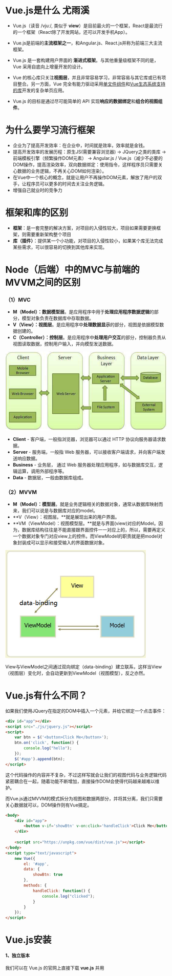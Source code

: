 # Vue.js是什么 尤雨溪

- Vue.js（读音 /vjuː/, 类似于 **view**）是目前最火的一个框架，React是最流行的一个框架（React除了开发网站，还可以开发手机App）。

- Vue.js是前端的**主流框架之一**，和Angular.js、React.js并称为前端三大主流框架。

- Vue.js 是一套构建用户界面的 **渐进式框架**。与其他重量级框架不同的是，Vue 采用自底向上增量开发的设计。

- Vue 的核心库只关注**视图层**，并且非常容易学习，非常容易与其它库或已有项目整合。另一方面，Vue 完全有能力驱动采用[单文件组件](http://doc.vue-js.com/v2/guide/single-file-components.html)和[Vue生态系统支持的库](http://github.com/vuejs/awesome-vue#libraries--plugins)开发的复杂单页应用。

- Vue.js 的目标是通过尽可能简单的 API 实现**响应的数据绑定**和**组合的视图组件**。




# 为什么要学习流行框架

- 企业为了提高开发效率：在企业中，时间就是效率，效率就是金钱。
- 提高开发效率的发展历程：原生JS(需要兼容浏览器) -> JQuery之类的类库 ->前端模板引擎（频繁操作DOM元素） -> Angular.js / Vue.js（减少不必要的DOM操作，提高渲染效率，双向数据绑定：使用指令，这样程序员只需要关心数据的业务逻辑，不再关心DOM如何渲染）。
- 在Vue中一个核心的概念，就是让用户不再操作DOM元素，解放了用户的双手，让程序员可以更多的时间去关注业务逻辑。
- 增强自己就业时的竞争力





# 框架和库的区别

- **框架**：是一套完整的解决方案，对项目的入侵性较大，项目如果需要更换框架，则需要重新架构整个项目
- **库（插件）**：提供某一个小功能，对项目的入侵性较小，如果某个库无法完成某些需求，可以很容易的切换到其他库来实现。





# Node（后端）中的MVC与前端的MVVM之间的区别

### （1）MVC

- **M（Model）：数据模型层**。是应用程序中用于**处理应用程序数据逻辑**的部分，模型对象负责在数据库中存取数据。  
- **V（View）：视图层**。是应用程序中**处理数据显示**的部分，视图是依据模型数据创建的。 
- **C（Controller）：控制层**。是应用程序中**处理用户交互**的部分，控制器负责从视图读取数据，控制用户输入，并向模型发送数据。 



![mvc](./图片/mvc.jpg)

- **Client** - 客户端，一般指浏览器，浏览器可以通过 HTTP 协议向服务器请求数据。
- **Server** - 服务端，一般指 Web 服务器，可以接收客户端请求，并向客户端发送响应数据。
- **Business** - 业务层， 通过 Web 服务器处理应用程序，如与数据库交互，逻辑运算，调用外部程序等。
- **Data** - 数据层，一般由数据库组成。



### （2）MVVM

- **M（Model）：模型层**。就是业务逻辑相关的数据对象，通常从数据库映射而来，我们可以说是与数据库对应的model。 
- **V（View）：视图层。**就是展现出来的用户界面。 
- **VM（ViewModel）：视图模型层。**就是与界面(view)对应的Model。因为，数据库结构往往是不能直接跟界面控件一一对应上的，所以，需要再定义一个数据对象专门对应view上的控件。而ViewModel的职责就是把model对象封装成可以显示和接受输入的界面数据对象。 

![mvvm](./图片/mvvm.png)

View与ViewModel之间通过双向绑定（data-binding）建立联系，这样当View（视图层）变化时，会自动更新到ViewModel（视图模型），反之亦然。





# Vue.js有什么不同？

如果我们使用JQuery在指定的DOM中插入一个元素，并给它绑定一个点击事件：

~~~html
<div id="app"></div>
<script src="./js/jquery.js"></script>
<script>
	var btn = $('<button>Click Me</button>');
	btn.on('click', function() {
		console.log("hello");
	});
	$('#app').append(btn);
</script>
~~~

这个代码操作的内容并不复杂，不过这样写就会让我们的视图代码与业务逻辑代码紧密耦合在一起，随着功能不断增加，直接操作DOM会使得代码越来越难以维护。

而Vue.js通过MVVM的模式拆分为视图和数据两部分，并将其分离，我们只需要关心数据就可以，DOM操作则有Vue搞定。

~~~html
<body>
	<div id="app">
		<button v-if='showBtn' v-on:click='handleClick'>Click Me</button>
	</div>
		
	<script src="https://unpkg.com/vue/dist/vue.js"></script>		
</body>
<script type="text/javascript">
	new Vue({
		el: '#app',
		data: {
			showBtn: true
		},
		methods: {
			handleClick: function() {
				console.log("clicked");
			}
		}
	});
</script>
~~~





# Vue.js安装

#### 1、独立版本

我们可以在 Vue.js 的官网上直接下载 **vue.js** 并用 **<script>** 标签引入。 

下载地址： https://vuejs.org/js/vue.min.js



#### 2、使用CDN方法

以下推荐国外比较稳定的两个 CDN，国内还没发现哪一家比较好，目前还是建议下载到本地。 

- **BootCDN（国内）** : <https://cdn.bootcss.com/vue/2.2.2/vue.min.js>
- **unpkg**：<https://unpkg.com/vue/dist/vue.js>, 会保持和 npm 发布的最新的版本一致。
- **cdnjs** : <https://cdnjs.cloudflare.com/ajax/libs/vue/2.1.8/vue.min.js>



##### （1）在桌面建立一个 Vue.html文件, 并添加HTML页面的架构，然后引入 vue.js的CDN地址  

~~~html
<script src="https://unpkg.com/vue/dist/vue.js"></script>
~~~

##### （2）在Vue.html文件中插入一个id为firstVue的div标签

~~~html
<div id="firstVue"></div>
~~~

##### （3）在Vue.html文件中插入如下js代码

~~~html
<script>
	new Vue({
		el: "#firstVue",
	})
</script>
~~~

完整代码如下：

~~~html
<!DOCTYPE html>
<html>
	<head>
		<title>Vue Demo</title>
		<script src="https://unpkg.com/vue/dist/vue.js"></script>
	</head>
	<body>
		<div id="firstVue"></div>
	<body>
	<script>
		new Vue({
			el: "#firstVue",
		})
	</script>
</html>
~~~

 **new  Vue({})**就是Vue创建的一个对象，可以理解成把`<div id="firstVue></div>`和这个标签里面包含的所有DOM都实例化成了一个JS对象 。

**el**是Vue的保留字，用来指定实例化的**DOM的id号**, **#firstVue**这句话就是id选择器，告诉Vue要实例化`id="firstVue"`的这个标签。 



##### （4）在创建 vue实例的代码中加入下面数据声明: 

~~~javascript
data: {
	my_data: "hello world"
}
~~~

##### （5）在标签中通过**{{}}**来引用变量值：

~~~html
<div id="firstVue">{{my_data}}</div>
~~~

双大括号的语法叫做**mustach** 语法，大括号里面的是作为变量形式出现的。 

完整代码如下：

~~~html
<!DOCTYPE html>
<html>
	<head>
		<title>Vue Demo</title>
		<script src="https://unpkg.com/vue/dist/vue.js"></script>
	</head>
	<body>
		<div id="firstVue">{{my_data}}</div>
	<body>
	<script>
		new Vue({
			el: "#firstVue",
			data: {
				my_data: "hello world"
			}
		})
	</script>
</html>
~~~

**data**参数用来绑定VUE实例的数据变量，每个不同变量之间用逗号分隔，上面我们绑定了自定义变量`my_data`，并赋初值"hello world"。

完成数据绑定工作，`<div>`标签里的  **{{myData}}**  数据会随着myVue实例里的`my_Data`数据的变动而变动，浏览器查看当前页面,会出现"hello world"字符串，说明数据绑定成功。

 **VUE这个框架的数据流向是单向的**，数据绑定后的数据流向是从**vue实例**——>**DOM文档**。

 

 

#### 3、NPM方法

##### （1）国内使用npm速度较慢，使用淘宝定制的cnpm（gzip压缩支持）命令行工具代替默认的npm：

~~~
$ npm install -g cnpm --registry=https://registry.npm.taobao.org
$ npm config set registry https://registry.npm.taobao.org
~~~

##### （2）npm 版本需要大于 3.0，如果低于此版本需要升级它： 

~~~shell
# 查看版本
$ npm -v
5.6.0

#升级 npm
$ cnpm install npm -g
~~~

##### （3）在用 Vue.js 构建大型应用时推荐使用 NPM 安装： 

~~~shell
# 最新稳定版
$ cnpm install vue -g
~~~

##### （4）创建项目并安装运行

Vue.js 提供一个官方命令行工具，可用于**快速搭建大型单页应用**。 

~~~shell
# 全局安装 vue-cli
$ cnpm install --global vue-cli

# 创建一个基于 webpack 模板的新项目
$ vue init webpack my-project

# 这里需要进行一些配置，默认回车即可
? Project name  my-project
? Project description  A Vue.js project
? Author  thd
? Vue build (Use arrow keys)
? Vue build   standalone
? Install vue-router?   Yes
? Use ESLint to lint your code?   Yes
? Pick an ESLint preset   Standard
? Set up unit tests   Yes
? Pick a test runner   jest
? Setup e2e tests with Nightwatch?   Yes

   vue-cli · Generated "my-project".
   
To get started:
  cd my-project
  npm run dev
 
#进入项目，安装并运行
  $ cd my-project
  $ cnpm run dev
  
~~~

成功执行以上命令后访问 http://localhost:8080/，输出结果如下所示： 

![1528968808429](./图片/第一个Vue项目.png)



# Vue.js 目录结构

#### 1、项目目录

![1528983415006](./图片/项目目录结构.png)

- **build**：项目构建(webpack)相关代码 ，用来保存webpack的初始化配置。
- **config**：配置目录，保存项目初始化配置，包括端口号等。我们初学可以使用默认的 。
- **node_modules**：npm 加载的项目依赖模块 
- **src**： 这里是我们要开发的目录，基本上要做的事情都在这个目录里。
  - **assets**：放置一些图片，如logo等。 
  - **components**：放置组件文件，可以不用。 
  - **router**：前端路由配置
  - **App.vue**：项目入口文件，可以直接将组件写这里，而不使用 components 目录。 
  - **main.js**：项目的核心文件。 
- **static**：静态资源目录，如图片、字体等。 
- **test**： 初始测试目录，可删除 
- **index.html**：首页入口文件，可以添加一些 meta 之类的信息。 
- **package.json**：项目配置文件
- **README.md**：项目的说明文档，Markdown格式。



#### 2、相关文件

##### （1）index.html

项目的**入口页面**，可以像普通的html文件一样引入文件和书写基本信息，添加meta标签等。

~~~html
<!DOCTYPE html>
<html>
  <head>
    <meta charset="utf-8">
    <meta name="viewport" content="width=device-width,initial-scale=1.0">
    <title>my-project</title>
  </head>
  <body>
    <div id="app"></div>
  </body>
</html>

~~~

##### （2）main.js

项目的**入口文件**，可以引入一些插件或静态资源，当然引入之前要先安装了该插件，在package.json文件中有记录。

~~~javascript
import Vue from 'vue'
import App from './App'
import router from './router'

//设置为 false 表示阻止启动生产消息，常用作指令。
Vue.config.productionTip = false

new Vue({
  el: '#app',
  router,
  components: { App },
  template: '<App/>'
})
/*
el: '#app' ---表示将所有的组件都放在id为app的元素中
router---配置路由，路由允许我们通过不同的 URL 访问不同的内容
components: { App }---表示引入的文件，此处就是App.vue这个文件，也就是组件
template: '<App/>'---模板将会替换挂载的元素。挂载元素的内容都将被忽略，template的值表示要使用的组件名称，并将这个组件显示在html页面中，在组件中通过export default中的name来声明组件名称
*/
~~~



##### （3）App.vue

这是一个标准的vue组件，包含三个部分，一个是模板，一个是script，一个是样式。

~~~vue
<!-- 模板 -->
<template>
  <div id="app">
    <img src="./assets/logo.png">
    <router-view/>
  </div>
</template>

<!-- script -->
<script>
	export default {
	  name: 'App'
	}
</script>

<!-- style -->
<style>
	#app {
	  font-family: 'Avenir', Helvetica, Arial, sans-serif;
	  -webkit-font-smoothing: antialiased;
	  -moz-osx-font-smoothing: grayscale;
	  text-align: center;
	  color: #2c3e50;
	  margin-top: 60px;
	}
</style>

~~~



##### （4）修改第一个项目中显示的内容

- 在components目录下定义一个Hello.vue组件文件，代码如下：

```vue
<template>
	<div>
    	<h1>{{ msg }}</h1>
 	</div>
</template>
<script>
    export default {
      name: 'hello',
      data () {
        return {
          msg: '欢迎来到Vue'
        }
      }
    }
</script>
```

- 打开 APP.vue 文件，在模板template中添加一个Vue组件，并在script中将该组件导入，如下：

~~~vue
<template>
  <div id="app">
    <img src="./assets/logo.png">
    <!--添加的Vue组件-->
    <hello></hello>
  </div>
</template>

<script>
// 导入组件
import Hello from './components/Hello'
export default {
  name: 'App',
  components: {
  	Hello  //等价于"Hello": Hello
  }
}
</script>

<style>
#app {
  font-family: 'Avenir', Helvetica, Arial, sans-serif;
  -webkit-font-smoothing: antialiased;
  -moz-osx-font-smoothing: grayscale;
  text-align: center;
  color: #2c3e50;
  margin-top: 60px;
}
</style>
~~~

启动项目，重新打开 **http://localhost:8080/** ，显示效果如下：

![1528993155016](./图片/第一个Vue项目1.png)





# Vue.js 构造器

每个 Vue 应用都需要通过**实例化 Vue** 来实现（**创建Vue对象  new Vue({ })**），而实例化时就要使用构造器。构造器格式如下：

~~~javascript
var vm = new Vue({
  // 选项
})
~~~

构造器中可以有以下选项：

- **el**：用来表示DOM元素的id
- **data**：用于定义属性（页面上用到的变量或数据信息）
- **methods**：用于定义函数，可以通过**return**来返回函数值

在DOM元素中可以使用  **{{  }}**  来输出对象属性和函数返回值

示例：

~~~html
<!DOCTYPE html>
<html>
	<head>
		<title>Vue Demo</title>
		<script src="https://unpkg.com/vue/dist/vue.js"></script>
	</head>
	
	<body>
		<div id="myDiv">
			<h2>site: {{site}}</h2>
			<h2>url: {{url}}</h2>
			<h2>{{details()}}</h2>
		</div>
	<body>
	
	<script>
		new Vue({
			el: "#myDiv",
			data: {
				site: "百度一下，你就知道",
				url: "http://www.baidu.com",
				desc: "全球最大的中文搜索引擎、致力于让网民更便捷地获取信息，找到所求。百度超过千亿的中文网页数据库，可以瞬间找到相关的搜索结果。"
			},
			methods: {
				details: function() {
					return this.site + "--" + this.desc;
				}
			}
		})
	</script>
</html>
~~~







# Vue.js 模板语法

Vue.js 使用了基于 HTML 的模版语法，允许开发者**声明式**地将 DOM 绑定至底层 Vue 实例的数据。

Vue.js 的核心是一个允许你采用简洁的模板语法来声明式的将数据渲染进 DOM 的系统。

结合响应系统，在应用状态改变时， Vue 能够智能地计算出重新渲染组件的最小代价并应用到 DOM 操作上。

#### 1、插值

##### （1）文本

文本通常是作为数据绑定的值，数据绑定采用**{{ }}**

- 文本插值

~~~vue
<div id="app">
  <p>{{ message }}</p>
</div>

<script>
    new Vue({
        el: '#app',
        data: {
            message: '数据'
        }
    })
</script>
~~~

- v-html指令：读取HTML标签

~~~vue
<div id="app">
    <div v-html="message"></div>
</div>    
<script>
    new Vue({
      el: '#app',
      data: {
         message: '<h1>我的青春我做主</h1>'
      }
    }) 
</script>
~~~

##### （2）属性

HTML 属性中的值应使用 **v-bind** 指令，该指令用于**双向数据绑定**。 

~~~vue
<!DOCTYPE html>
<html>
    <head>
        <meta charset="utf-8">
        <title>Vue 属性</title>
        <script src="https://cdn.bootcss.com/vue/2.2.2/vue.min.js"></script>
    </head>
	<body>
		<div id="app">
 			修改颜色：<input type="checkbox" v-model="change"><br><br>
  			<div v-bind:class="{'newClass': change}">v-bind:class</div>
		</div>

	</body>
    <script>
		new Vue({
			el: '#app',
  			data:{
  				change: false    //false表示没有勾选，true表示勾选上
  			}
		});
	</script>
    <style>
    	.newClass{
     	 	background: #444;
     	 	color: #eee;
		}
	</style>
</html>
~~~

##### （3）表达式

Vue.js 都提供了完全的 JavaScript 表达式支持。 

~~~vue
<div id="app">
	{{ 5+5 }}<br>
	{{ ok ? 'YES' : 'NO' }}<br>
	{{ message.split('').reverse().join('') }}
</div>

<script>
    new Vue({
      el: '#app',
      data: {
      	ok: true,
        message: 'HELLO',
      }
    })
</script>
~~~





#### 2、指令

指令是带有 v- 前缀的特殊属性。 指令用于在表达式的值改变时，将某些行为应用到 DOM 上 。

##### （1）v-if

条件渲染指令，根据其后表达式的bool值进行判断是否渲染该元素。v-if指令只渲染其后表达式值为true的元素 。

~~~vue
<div id="app">
	<p v-if='seen'>看到我了</p>
</div>

<script type="text/javascript">
	new Vue({
		el: '#app', 
		data: {
			seen: true
		}
	})
</script>
~~~



##### （2）v-show

v-show指令是根据表达式的值来**显示或者隐藏**HTML元素。当v-show赋值为false时，元素被隐藏。

~~~vue
<div id="app">
	<p v-show='seen'>看到我了</p>
</div>

<script type="text/javascript">
	new Vue({
		el: '#app', 
		data: {
			seen: true
		}
	})
</script>
~~~

注意：*注：v-show不支持<template>语法。* 

一般来说，v-if有更高的切换消耗，而v-show有更高的初始渲染消耗。因此，如果需要频繁的切换，则使用v-show较好；如果在运行时条件不大可能改变，则使用v-if较好。 



##### （3）v-else

v-else就是JavaScript中的else的意思，它**必须跟着v-if或者v-show使用**。 

~~~vue
<div id="app">
    <P v-if="ok">我是对的</P>
    <p v-else>我是错的</p>
</div>
<script type="text/javascript">
    var exampleVM2 = new Vue({
        el: '#app',
        data: {
            ok: false
        }
    })
</script>
~~~



##### （4）v-else-if

v-else-if 在 2.1.0 新增，顾名思义，用作 v-if 的 else-if 块，可以链式的多次使用 

~~~vue
<div id="app">
	<div v-if="type === 'A'">  A  </div>
	<div v-else-if="type === 'B'">  B  </div>
	<div v-else-if="type === 'C'">  C  </div>
	<div v-else>  Not A/B/C  </div>
</div>

<script>
	new Vue({
		el: '#app',
		data: {
			type: 'C'
		}
	})
</script>
~~~





##### （5）v-bind

v-bind指令用于响应更新HTML特性，将一个或者多个attribute，或者一个组件prop动态绑定到表达式 

~~~vue
<div id="app">
	<a v-bind:href="url">百度一下</a>
</div>

<script type="text/javascript">
	new Vue({
		el: '#app', 
		data: {
			url: 'https://www.baidu.com'
		}
	})	
</script>
~~~

- v-bind缩写

~~~vue
<!-- 完整语法 -->
<a v-bind:href="url"></a>
<!-- 缩写 -->
<a :href="url"></a>
~~~

- 给元素绑定href时可以也绑定一个target，新窗口打开页面方式。 

~~~vue
<script>
    new Vue({
      el: '#app',
      data: {
        url: 'http://www.runoob.com',
        target:'_blank'
      }
    })
</script>
~~~

- 在绑定class或者style时，支持其他类型的值，如数组或对象。 

~~~vue
<div id="app">
	<div v-bind:class="[classA,{classB:isB,classC:isC}]">hahaha</div>
</div>

<script type="text/javascript">
	new Vue({
		el: '#app',
		data: {
			classA: 'A',
			isB: false,
			isC: true
		}
	})
</script>

<style type="text/css">
	.A {
		color: red;
	}
	.classC {
		font-size: 50px;
	}
</style>
~~~



##### （6）v-model

v-model指令用来在input、select、text、checkbox、radio等表单控件元素上创建**双向数据绑定**的。根据控件类型v-model自动选取正确的方法更新元素 。

~~~vue
<div id="app">
	<input type="text" v-model='msg' />
	<p>{{msg}}</p>
</div>

<script type="text/javascript">
	new Vue({
	el: '#app',
		data: {
			msg: 'hello'
		}
	})
</script>
~~~



##### （7）v-on

v-on指令用于绑定事件监听器。事件类型由参数指定。 

~~~vue
<div id="app">
	<button v-on:click='reverse'>点击按钮</button><br />
	<p>{{msg}}</p>
</div>

	
<script type="text/javascript">
	new Vue({
		el: '#app', 
		data: {
			msg: 'hello'
		},
		methods: {
			reverse: function() {
				this.msg = this.msg.split('').reverse().join('')
			}
		}		
    })	
</script>
~~~

- v-on缩写

~~~vue
<!-- 完整语法 -->
<a v-on:click="doSomething"></a>
<!-- 缩写 -->
<a @click="doSomething"></a>
~~~



##### （8）v-for

v-for指令用于循环遍历显示一个数组或者对象 。用法形如 **v-for="item in items"**,  items为**数组或对象**，item为**数组中的每一项元素**。 

- **v-for遍历整数**

~~~vue
<div id="app">
  <ul>
    <li v-for="n in 10">
    	{{ n }}
    </li>
  </ul>
</div>

<script>
    new Vue({
      el: '#app'
    })
</script>		
~~~



- ***v-for遍历数组***

~~~vue
<div id="app">
	<ol>
		<li v-for='site in sites'>
			{{site.name}}
		</li>
	</ol>
</div>

<script>
	new Vue({
		el: '#app',
		data: {
			sites: [
				{name: 'baidu'},
				{name: 'sina'},
				{name: 'qq'}
			]
		}
	})
</script>

/*注意：数组也可以定义在v-for的属性值中*/
<ul>
	<li v-for='n in [1,3,5,7]'>
		{{ n }}
	</li>
</ul>
~~~



- **v-for遍历数组带索引**

~~~vue
<div>
    <ul>
		<li v-for='(site, index) in sites'>
			{{index}} : {{site.name}}
		</li>
	</ul>
</div>
<script>
	new Vue({
		el: '#app',
		data: {
			sites: [
				{name: 'baidu'},
				{name: 'sina'},
				{name: 'qq'}
			]
		}
	})
</script>
~~~



- ***v-for遍历对象***

~~~vue
<div id='#app'>
    <ul>
        <li v-for='value in website'>
            {{value}}
        </li>
	</ul>
</div>

<script>
	new Vue({
		el: '#app',
		data: {
			website: {
                name: '百度一下',
                url: 'http://www.baidu.com',
                desc: '全球最大的中文搜索引擎、致力于让网民更便捷地获取信息，找到所求。百度超过千亿的						中文网页数据库，可以瞬间找到相关的搜索结果。'
			}
		}
	})
</script>
~~~



- ***v-for遍历对象key-value***

~~~vue
<div>
    <ul>
		<li v-for='(value, key) in website'>
			{{key}} : {{value}}
		</li>
	</ul>
</div>
<script>
	new Vue({
		el: '#app',
		data: {
			website: {
                name: '百度一下',
                url: 'http://www.baidu.com',
                desc: '全球最大的中文搜索引擎、致力于让网民更便捷地获取信息，找到所求。百度超过千亿的						中文网页数据库，可以瞬间找到相关的搜索结果。'
			}
		}
	})
</script>
~~~



- **v-for遍历对象key-value 带索引**

~~~vue
<div>
    <ul>
		<li v-for='(value, key, index) in website'>
			{{index}} : {{key}} : {{value}} 
		</li>
	</ul>
</div>
<script>
	new Vue({
		el: '#app',
		data: {
			website: {
                name: '百度一下',
                url: 'http://www.baidu.com',
                desc: '全球最大的中文搜索引擎、致力于让网民更便捷地获取信息，找到所求。百度超过千亿的						中文网页数据库，可以瞬间找到相关的搜索结果。'
			}
		}
	})
</script>
~~~





# Vue.js构造器（2）

构造器的格式如下：

~~~vue
<script>
    var vm = new Vue({
		el: '#id',
        data: {
            //数据
        },
        methods: {
            //函数
        },
        computed: {
            //计算属性
        },
        watch: {
            //监听属性
        }
    })
</script>
~~~



#### 1、计算属性

计算属性关键词: **computed**。计算属性在处理一些复杂逻辑时是很有用的。

（1） **computed getter**

~~~vue
<div id="app">
  <p>原始字符串: {{ msg }}</p>
  <p>计算后反转字符串: {{ reversedMsg }}</p>
</div>
<script>
	new Vue({
  		el: '#app',
  		data: {
    		msg: 'Hello!'
  		},
  		computed: {
    		reversedMsg: function () {
     			return this.msg.split('').reverse().join('')
    		}
  		}
	})
</script>
~~~

我们可以使用 methods 来替代 computed，效果上两个都是一样的，但是 computed 是基于它的**依赖缓存**，只有相关依赖发生改变时才会重新取值。而使用 methods ，在重新渲染的时候，函数总会重新调用执行。 

可以说使用 computed 性能会更好，但是如果你不希望缓存，你可以使用 methods 属性。 



（2）**computed setter**

~~~vue
<script>
	var vm = new Vue({
  		el: '#app',
  		data: {
    		name: '百度',
    		url: 'http://www.baidu.com'
  		},
  		computed: {
    		site: {
      			// getter
      			get: function () {
        			return this.name + ' ' + this.url
      			},
      			// setter
      			set: function (newValue) {
        			var names = newValue.split(' ')
        			this.name = names[0]
        			this.url = names[names.length - 1]
      			}
    		}
  		}	
	})
    // 调用setter， vm.name 和 vm.url 也会被对应更新
    vm.site = '新浪新闻 http://www.sina.com';
    document.write('name: ' + vm.name);
    document.write('<br>');
    document.write('url: ' + vm.url);
</script>
~~~



#### 2、监听属性

监听属性关键字：**watch**，可以通过 **watch** 来响应数据的变化 

~~~vue
<div id="computed_props">
	分 : <input type="text" v-model="minutes"> 
	秒 : <input type="text" v-model="seconds">
</div>

<script type="text/javascript">
	var vm = new Vue({
		el: '#computed_props',
		data: {
			minutes: 0,
			seconds: 0
		},
		methods: {},
		computed: {},
		watch: {
			minutes: function(val) {
				this.minutes = val;
				this.seconds = val * 60;
			},
			seconds: function(val) {
				this.minutes = val / 60;
				this.seconds = val;
			}
		}
	});
</script>
~~~





# Vue.js 样式绑定

class 与 style 是 HTML 元素的属性，用于设置元素的样式，我们可以用 v-bind 来设置样式属性。

Vue.js v-bind 在处理 class 和 style 时， 专门增强了它。表达式的结果类型除了字符串之外，还可以是对象或数组。

#### 1、绑定内联样式style

- 可以通过 **v-bind:style** 直接设置样式 

~~~vue
<div id="app">
	<div v-bind:style='{ background: mycolor, fontSize: mysize + "px"}'>我是一个div</div>
</div>

<script type="text/javascript">
	new Vue({
		el: '#app',
		data: {
			mycolor: 'pink',
			mysize: 30				
		}
	})
</script>
~~~

- 也可以直接绑定到一个样式对象，让模板更清晰

~~~vue
<div id="app">
	<div v-bind:style='mystyle'>我是一个div</div>
</div>

<script type="text/javascript">
	new Vue({
		el: '#app',
		data: {
			mystyle: {
				background: 'pink',
				fontSize: '30px'	
			}
		}
	})
</script>
~~~

- 可以使用数组将多个样式对象应用到一个元素上 

~~~vue
<div id="app">
	<div v-bind:style='[back, font]'>我是一个div</div>
</div>

<script type="text/javascript">
	new Vue({
		el: '#app',
		data: {
			back: {
				background: 'pink',
				color: 'blue'	
			},
			font: {
				fontSize: '30px',
				fontWeight: 'bold'	
			}
		}
	})
</script>
~~~



#### 2、绑定属性class

- 可以通过**v-bind:class**设置样式

~~~vue
<div id="app">
	<div v-bind:class="{classA: isA }"></div>
</div>
<script>
    new Vue({
      el: '#app',
      data: {
        isA: true
      }
    })
</script>
<style>
    .classA {
        width: 100px;
        height: 100px;
        background: green;
    }
</style>
~~~



- 可以传入多个属性来改变样式

~~~vue
<div class="static"
     v-bind:class="{ classA: isA, classB: isB }">
</div>
<script>
    new Vue({
      el: '#app',
      data: {
        isA: true,
        isB: true
      }
    })
</script>
<style>
    .classA {
        width: 100px;
        height: 100px;
        background: green;
    }
    .classB {
        background: red;
    }
</style>
~~~



- 可以直接绑定数据里的一个对象 

~~~vue
<div class="static"
     v-bind:class="object">
</div>
<script>
    new Vue({
      el: '#app',
      data: {
          object: {
              classA: true,
              classB: true
          }
      }
    })
</script>
<style>
    .classA {
        width: 100px;
        height: 100px;
        background: green;
    }
    .classB {
        background: red;
    }
</style>
~~~



- 可以使用数组绑定多个样式

~~~vue
<div id="app">
	<div v-bind:class="[classA, classB]"></div>
</div>
<script>
new Vue({
  el: '#app',
  data: {
    classA: 'A',
    classB: 'B'
  }
})
</script>
<style>
.A {
	width: 100px;
	height: 100px;
	background: green;
}
.B {
	background: red;
}
~~~



- 可以使用三元表达式来切换列表中的 class  

~~~vue
<div id="app">
	<div v-bind:class="[isA ? aClass : bClass]"></div>
</div>
<script>
    new Vue({
        el: '#app',
        data: {
            isA: true,
            aClass: 'A',
            bClass: 'B'
        }
    })
</script>
<style>
.A {
	width: 100px;
	height: 100px;
	background: red;
}
.B {
	width: 100px;
	height: 100px;
	background: green;
}
</style>
~~~



# Vue.js 表单

可以使用 **v-model** 指令在表单控件元素上创建双向数据绑定。 v-model 会根据控件类型自动选取正确的方法来更新元素。 

![表单](./图片/v-model.png)

- v-model会忽略所有表单元素的 **value、checked、selected** 特性的初始值而总是将 Vue 实例的数据作为数据来源。你应该通过 JavaScript 在组件的 **data**选项中声明初始值。 
- 对于需要使用输入法 (如中文、日文、韩文等) 的语言，你会发现 v-model不会在输入法组合文字过程中得到更新。如果你也想处理这个过程，请使用 input 事件。 

~~~html
<div id="app">
	<input type="text" @input='handleInput' /><br /><br /><br />
	<p> 输入的内容是： {{ message }} </p>
</div>
<script type="text/javascript">
	new Vue({
		el: '#app',
		data: {
			message: ''
		},
		methods: {
			handleInput: function(event){
				this.message = event.target.value;
			}
		}
	})
</script>
~~~





#### 1、input

~~~vue
<input v-model="message" placeholder="edit me">
<p>Message is: {{ message }}</p>
~~~



#### 2、textarea

在文本区域插值 (<textarea></textarea>) 并不会生效，应用 **v-model** 来代替。 

~~~vue
<textarea v-model="message" placeholder="add multiple lines"></textarea><br>
<span>Multiline message is:</span>
<p>{{ message }}</p>
~~~



#### 3、checkbox

- 单个复选框，绑定到布尔值： 

~~~vue
<input type="checkbox" id="checkbox" v-model="checked">
<label for="checkbox">{{ checked }}</label>
~~~

- 多个复选框，绑定到同一个数组： 

~~~vue
<div id='app'>
  <input type="checkbox" id="zhang3" value="张三" v-model="checkedNames">
  <label for="zhang3">张三</label>
  <input type="checkbox" id="li4" value="李四" v-model="checkedNames">
  <label for="li4">李四</label>
  <input type="checkbox" id="wang5" value="王五" v-model="checkedNames">
  <label for="wang5">王五</label>
  <br>
  <span>Checked names: {{ checkedNames }}</span>
</div>

<script>
    new Vue({
      el: '#app',
      data: {
        checkedNames: []
      }
    })
</script>
~~~



#### 4、radio

- 单选按钮单独使用，可以直接使用v-bind来绑定到一个布尔类型的值。值为true时表示选中。

~~~html
<div id="app">
  <input type="radio" v-bind：checked="picked">
  <span>Picked: {{ picked }}</span>
</div>
<script>
    new Vue({
  		el: '#app',
  		data: {
    		picked: true
  		}
	})
</script>
~~~

- 多个radio实现互斥选择效果

~~~vue
<div id="app">
  <input type="radio" id="one" value="One" v-model="picked">
  <label for="one">One</label><br>
  
  <input type="radio" id="two" value="Two" v-model="picked">
  <label for="two">Two</label><br>
  
  <span>Picked: {{ picked }}</span>
</div>
<script>
    new Vue({
  		el: '#app',
  		data: {
    		picked: ''
  		}
	})
</script>
~~~



#### 5、select

- 单选时

~~~vue
<div id="app">
  <select v-model="selected">
    <option disabled value="">请选择</option>
    <option>A</option>
    <option>B</option>
    <option>C</option>
  </select>
  <span>Selected: {{ selected }}</span>
</div>
<script>
    new Vue({
      el: '#app',
      data: {
        selected: ''
      }
    })
</script>
~~~



- 多选时（绑定到一个数组）

~~~vue
<div id="app">
  <select v-model="selected" multiple style="width: 50px;">
    <option>A</option>
    <option>B</option>
    <option>C</option>
  </select>
  <br>
  <span>Selected: {{ selected }}</span>
</div>
<script>
    new Vue({
      el: '#app',
      data: {
        selected: []
      }
    })
</script>
~~~



- 用v-for渲染的动态选项

~~~vue
<div id='app'>
    <select v-model="selected">
        <option v-for="option in options" v-bind:value="option.value">
            {{ option.text }}
        </option>
	</select>
	<span>Selected: {{ selected }}</span>
</div>

<script>
     new Vue({
      el: '#app',
      data: {
        selected: 'A',
        options: [
          { text: 'One', value: 'A' },
          { text: 'Two', value: 'B' },
          { text: 'Three', value: 'C' }
        ]
      }
    })   
</script>

~~~



#### 6、修饰符

（1）**.lazy**：在默认情况下，v-model在每次 input事件触发后将输入框的值与数据进行同步 。你可以添加 **lazy 修饰符**，从而转变为使用 change事件进行同步： 

~~~vue
<div id="app">
	<input type="text" v-model.lazy='msg'/><br />
	<p>{{msg}}</p>
</div>
<script type="text/javascript">
	new Vue({
		el: "#app",
		data: {
			msg: '你好'
		}
	})
</script>
~~~



（2）**.number**：如果想自动将用户的**输入值转为数值类型**，可以给 v-model 添加 **number修饰符** 。这通常很有用，因为即使在 **type="number"** 时，HTML 输入元素的值也总会返回字符串。 

~~~vue
<div id="app">
    <input type="text" v-model.number="message">
    <p>{{message}}</p>
    <input @click="assay" type="button" value="获取"> 
</div>
<script>
new Vue({
    el: '#app',
    data: {
        message: ""
    },
    methods: {
        assay () {
            console.log(typeof this.message);
        }
    }
})
</script>
~~~

需要注意的使：**number修饰符**并不是限制用户的输入,而是将用户输入的数据尝试绑定为 js 中的 **number类型** 。如果用户输入的是数字，那么会得到一个number类型的值，而如果用户输入的不是数字，这个指令并不会产生任何效果。 



（3）**.trim**：如果要**自动过滤用户输入的首尾空格**，可以添加 **trim 修饰符**到 v-model 上过滤输入 

~~~vue
<div id="app">
    <input type="text" v-model.trim="message">
    <p>{{message}}</p>
    <input @click="assay" type="button" value="获取"> 
</div>
<script>
new Vue({
    el: '#app',
    data: {
        message: ""
    },
    methods: {
        assay () {
            console.log(this.message);
        }
    }
})
</script>
~~~





# Vue.js 组件

**组件（Component）**是 Vue.js 最强大的功能之一。

组件可以扩展 HTML 元素，封装可重用的代码。

组件相当于新建一个属于自己的标签。但是这个标签的功能很强大，可以有很多特殊的功能。  

组件系统让我们可以用**独立可复用**的小组件来构建大型应用，几乎任意类型的应用的界面都可以抽象为一个组件树：

![组件](./图片/components.png)

### 1、全局组件

全局注册的组件可以用在任何新创建的 Vue 根实例 (**new Vue**) 的模板中 ，需要注意的是：全局组件必须写在Vue实例创建之前，才在该根元素下面生效 

##### （1）注册全局组件语法格式 如下：

~~~vue
Vue.component(tagName, options)

参数说明：
tagName：组件名称
options：配置选项
~~~

##### （2）调用组件

~~~
<tagName></tagName>
~~~

示例：

~~~vue
<div id="app">
    <!-- 3、使用组件 -->
    <my-component></my-component>
</div>
 
<script>
    // 2、注册全局组件
    Vue.component('my-component', {
      template: '<h1>自定义组件!</h1>'
    })
    // 1、创建根实例
    new Vue({
      el: '#app'
    })
</script>
~~~



### 2、局部组件

如果不需要全局注册，或者是让组件使用在其它组件内，可以用**选项对象的components属性实现局部注册**。 

~~~vue
<div id="app">
    <!-- 4、my-componen只能在#app下使用 -->
    <my-component></my-component>
</div>
 
<script>
    //2、创建局部组件
    var Child = {
      template: '<h1>自定义组件!</h1>'
    }

    // 1.创建根实例
    new Vue({	
      el: '#app',
      components: {
          //3、在根实例中注册局部组件
         'my-component': Child
      }
    })
</script>
~~~



### 3、is属性挂载组件

Vue组件的模板在某些情况下会受到HTML的限制，比如<table>内规定只允许是<tr>、<td>、<th>等这些表格元素，所以在table内直接使用组件是无效的。这种情况下，可以使用特殊的  **is属性**  来挂载组件。

~~~html
<div id="app">
	<table>
		<tbody is='my-app'></tbody>
	</table>
</div>

<script type="text/javascript">
	Vue.component('my-app', {
		template: "<h1>这是内容</h1>"
	});
		
	new Vue({
		el: '#app'
	});
</script>
~~~

tbody在渲染时，会被替换为组件的内容(就是template模板中的内容)。常见的限制元素还有ul、ol、select。



### 4、组件中的属性

关于组件中的其他属性，可以和实例中的一样，但是**data必须是函数**，然后将数据**return**出去。

##### （1）全局组件

~~~vue
<div id="app">
  <my-component></my-component>
</div>
<script>
  	Vue.component("my-component",{
    	template:"<button @click='add'>全局组件：{{m}}</button>",
    	data:function(){
      		return {
        		m:10
      		}
    	},
    	methods:{
      		add:function(){
        		this.m++
      		}
    	}
  	 });
     new Vue({
        el:"#app"
     })
</script>
~~~



##### （2）局部组件

~~~vue
<div id="app">
  <child-component></child-component>
</div>
<script>
  var child={
    template:"<button @click='add'>我是局部组件:{{m}}</button>",
    data:function(){
        return {
        	m:1
        }
    },
    methods:{
      add:function(){
        this.m2++
      }
    }
  };
  new Vue({
    el: "#app",
    components:{
      "child-component":child
    }
  })
</script>
~~~



##### （3）return

如果return出的对象引用了外部的一个对象，那么这个对象就是**共享**的，任何一方修改都会同步。

~~~html
<div id="app">
	<my-app></my-app>
	<my-app></my-app>
	<my-app></my-app>
</div>
<script type="text/javascript">
	//外部对象
	var data = {
		counter: 0
	};
		
	Vue.component('my-app', {
		template: "<button @click='counter++'> {{ counter }} </button>",
		data: function() {
			return data; // 返回外部对象
		}
	});
		
	new Vue({
		el: '#app'
	});
</script>
~~~





### 5、data使用说明

- **在Vue根实例中使用**：data的值是一个对象

~~~html
<div id='app'>
    {{ msg }}
</div>
<script>
    new Vue({
        el: '#app',
        data: {
            msg: 'hello'
        }
    })
</script>
~~~



- **在全局组件或局部组件内部使用**：data是一个函数，通过return返回数据

~~~html
<script>
    Vue.component('my-app', {
		template: `<div>
						<h1> {{ title }} </h1>
				  </div>`,
		data: function() {
			return {
				title: '这是一个标题'
			}
		}
    });
</script>
~~~



- **在单文件组件（.vue文件）中使用**：data是一个函数，通过return返回数据

~~~vue
<template>
	<div>
		<!--通过插值表达式{{}}引用Hello组件内部的数据，在data函数中声明-->
		<h1> {{ title }} </h1>
		<p> {{ content }} </p>
	</div>
</template>
<script>
	export default {
		name: 'Hello',
		data() {
			return{
				title: '这是我的第一个Vue项目',
				content: '通过npm命令行来构建的单页应用'
			}
		}
	}
</script>
~~~





### 6、prop

prop 是父组件用来传递数据的一个**自定义属性**。

父组件的数据需要通过 props 把数据传给子组件，子组件需要显式地用 props 选项声明 "prop"

~~~vue
<div id="app">
    <child message="hello!"></child> <!-- 父组件 -->
</div>
 
<script>
    // 注册全局组件
    Vue.component('child', {
      // 声明 props
      props: ['message'],
      template: '<span>{{ message }}</span>' // 子组件 
    })
    // 创建根实例
    new Vue({
      el: '#app'
    })
</script>

props: {
	'message': String,
	'price': Number
}
~~~



##### （1）Prop 的大小写

HTML 中的特性名是大小写不敏感的，所以浏览器会把所有大写字符解释为小写字符。这意味着当你使用 DOM 中的模板时，camelCase (驼峰命名法) 的 prop 名需要使用其等价的 kebab-case (短横线分隔命名) 命名：

```html
Vue.component('blog-post', {
  // 在 JavaScript 中是 camelCase 的
  props: ['postTitle'],
  template: '<h3>{{ postTitle }}</h3>'
})
<!-- 在 HTML 中是 kebab-case 的 -->
<blog-post post-title="hello!"></blog-post>
```



##### （2）Prop 类型

我们只看到了以字符串数组形式列出的 prop：

```javascript
props: ['title', 'likes', 'isPublished', 'commentIds', 'author']
```

但是，通常你希望每个 prop 都有指定的值类型。这时，你可以以对象形式列出 prop，这些属性的名称和值分别是 prop 各自的名称和类型：

```javascript
props: {
  title: String,
  likes: Number,
  isPublished: Boolean,
  commentIds: Array,
  author: Object
}
```

这不仅为你的组件提供了文档，还会在它们遇到错误的类型时从浏览器的 JavaScript 控制台提示用户。



##### （3）传递静态或动态Prop

- 给 prop 传入一个静态的值：

```html
<blog-post title="My journey with Vue"></blog-post>
```

-  prop 可以通过 `v-bind` 动态赋值，例如：

```html
<!-- 动态赋予一个变量的值 -->
<blog-post v-bind:title="post.title"></blog-post>

<!-- 动态赋予一个复杂表达式的值 -->
<blog-post v-bind:title="post.title + ' by ' + post.author.name"></blog-post>
```

在上述两个示例中，我们传入的值都是字符串类型的，但实际上***任何类型***的值都可以传给一个 prop。

- 如果要直接传递数字、布尔值、数组、对象，而且不使用v-bind指令，传递的仅仅是字符串

~~~html
<div id="app">
	<my-app message='[1,2,3]'></my-app>
	<my-app :message='[1,2,3]'></my-app>
</div>
<script type="text/javascript">
	Vue.component('my-app', {
		props: ['message'],
		template: "<div> {{ message.length }} </div>"
	});
		
	new Vue({
		el: '#app'
	});
</script>
~~~

第一个的结果是7，第二个的结果才是3。没有使用v-bind指令绑定的数据被当成字符串传递。



##### （4）单向数据流

Vue2.x通过**props传递数据是单向的**，也就是父组件数据变化时会传递给子组件，但是反过来不行。这样设计的好处在于尽可能将父子组件解耦，避免子组件无意中修改了父组件的状态。实际应用中经常遇到两种情况需要改变prop：

- 父组件传递初始值，子组件将它**作为初始值保存**起来，在子组件自己的作用域下可以随意使用和修改。可以使用data中的变量来引用父组件的prop。

~~~html
<div id="app">
	<my-app init-count='1'></my-app>
</div>
<script type="text/javascript">
	Vue.component('my-app', {
		props: ['initCount'],
		template: "<div> {{ count }} </div>",
		data: function() {
			return {
				count: this.initCount
			}
		}
	});
		
	new Vue({
		el: '#app'
	});
</script>
~~~



- prop作为**需要被转变的原始值**传入。可以使用计算属性computed。

~~~html
<div id="app">
	<my-app :width='100' background-color='pink'></my-app>
</div>
<script type="text/javascript">
	Vue.component('my-app', {
		props: ['width'],
		template: "<div :style='style' >组件内容</div>",
		computed: {
			style: function() {
				return {
					width: this.width + 'px'						
				}
			}
		}
	});
		
	new Vue({
		el: '#app'
	});
</script>
~~~



### 7、父子组件传值

父子组件的关系可以总结为 **props down, events up** 。

![img](./图片/value.png) 



- ##### 父组件传值到子组件：props

  - 在组件内部的props以及template内部使用驼峰法，在标签内部使用短横线分割法
  - props的值有两种
     数组：指定一个或多个属性
     对象：指定属性以及类型，当传入的数据类型不匹配时，会在后台报警告
  - 当属性需要指定类型的数据时，可以在属性前面用v-bind指令，会对属性值进行判断以及转换
     当值是数值时，转为Number
     当值是true或false时，转为Boolean
     当值是[]，会转为数组类型Array
     当值是{}，会转为对象类型Object
  - v-bind指令还可以用来动态绑定数据

~~~html
<!DOCTYPE html>
<html>
	<head>
		<meta charset="UTF-8">
		<title></title>
		<!--引入Vue库-->
		<script src="https://unpkg.com/vue/dist/vue.js"></script>
	</head>
	<body>
		<div id="app">
			<my-app my-title='这是标题' :num='100'></my-app>
		</div>
	</body>
	
	<script type="text/javascript">
		Vue.component('my-app', {
			props: {
				myTitle: String,
				num: Number
			},
			template: `<div>
							<h1> {{ myTitle }} </h1>
							<p> {{ num }} </p>
					   </div>`
		})
		new Vue({
			el: '#app'
		})
	</script>
</html>

~~~



- ##### 子组件传值到父组件：event

  - 在子组件中添加事件函数，如click、change、input等
  - 在事件函数内部通过**\$emit**提交一个自定义事件，如**this.$emit('xxx')**,xxx表示自定义事件名称
  - 使用组件时给组件绑定这个自定义事件，通过v-on指令，如：`<my-app @xxx='yyy'></my-app>`
  - 在Vue实例中定义yyy事件来处理从子组件传递到父组件的数据
  - 在emit提交事件时，参数1表示事件名称，如xxx，参数2表示事件携带的参数，getValue： function(value)

  ~~~html
  <!DOCTYPE html>
  <html>
  	<head>
  		<meta charset="UTF-8">
  		<title></title>
  		<!--引入Vue库-->
  		<script src="https://unpkg.com/vue/dist/vue.js"></script>
  	</head>
  	<body>
  		<!--子组件传值到父组件，通过emit event-->
  		<div id="app">
  			<h1> 父组件  </h1>
  			<p>从子组件传递过来的数据 ： {{ mydata }} </p>
  			<my-app @getbychild='getData'></my-app>
  		</div>
  	</body>
  	
  	<script type="text/javascript">	
  		Vue.component('my-app', {
  			template: `<div>
  							<h1> 子组件  </h1>
  							<input type='text' v-model.lazy='msg' @change='getValue'/>
  							<p>子组件的数据是: {{ msg }}</p>
  					   <div>`,
  			data: function() {
  				return{
  					msg: 'hello'
  				}
  			},
  			methods: {
  				getValue: function() {
  					this.$emit('getbychild', this.msg);
  				}
  			}
  		})
  		
  		new Vue({
  			el: '#app',
  			data: {
  				mydata: ''
  			},
  			methods: {
  				getData: function(value) {
  					this.mydata = value;
  				}
  			}
  		});
  	</script>
  </html>
  
  ~~~

  

### 8、组件生命周期

![clipboard.png](./图片/life1) 

![f847b38a-63fe-11e6-9c29-38e58d46f036.png](./图片/life2) 

~~~html
<!DOCTYPE html>
<html>
	<head>
		<meta charset="UTF-8">
		<title></title>
		<!--引入Vue库-->
		<script src="https://unpkg.com/vue/dist/vue.js"></script>
	</head>
	<body>
		<div id="app">
			<button @click='change'>点击改变数据</button>
			<h1>{{ message }}</h1>
		</div>
	</body>

	<script type="text/javascript">
		var vm = new Vue({
			el: '#app',
			data: {
				message: "HELLO"
			},
			methods: {
				change: function() {
					this.message = this.message.split('').reverse().join('');
				}
			},
			beforeCreate: function() {
				console.group('beforeCreate 创建前状态===============》');
				console.log("%c%s", "color:red", "el     : " + this.$el); //undefined
				console.log("%c%s", "color:red", "data   : " + this.$data); //undefined 
				console.log("%c%s", "color:red", "message: " + this.message)
			},
			created: function() {
				console.group('created 创建完毕状态===============》');
				console.log("%c%s", "color:red", "el     : " + this.$el); //undefined
				console.log("%c%s", "color:red", "data   : " + this.$data); //已被初始化 
				console.log("%c%s", "color:red", "message: " + this.message); //已被初始化
			},
			beforeMount: function() {
				console.group('beforeMount 挂载前状态===============》');
				console.log("%c%s", "color:red", "el     : " + (this.$el)); //已被初始化
				console.log(this.$el);
				console.log("%c%s", "color:red", "data   : " + this.$data); //已被初始化  
				console.log("%c%s", "color:red", "message: " + this.message); //已被初始化  
			},
			mounted: function() {
				console.group('mounted 挂载结束状态===============》');
				console.log("%c%s", "color:red", "el     : " + this.$el); //已被初始化
				console.log(this.$el);
				console.log("%c%s", "color:red", "data   : " + this.$data); //已被初始化
				console.log("%c%s", "color:red", "message: " + this.message); //已被初始化 
			},
			beforeUpdate: function() {
				console.group('beforeUpdate 更新前状态===============》');
				console.log("%c%s", "color:red", "el     : " + this.$el);
				console.log(this.$el);
				console.log("%c%s", "color:red", "data   : " + this.$data);
				console.log("%c%s", "color:red", "message: " + this.message);
			},
			updated: function() {
				console.group('updated 更新完成状态===============》');
				console.log("%c%s", "color:red", "el     : " + this.$el);
				console.log(this.$el);
				console.log("%c%s", "color:red", "data   : " + this.$data);
				console.log("%c%s", "color:red", "message: " + this.message);
			},
			beforeDestroy: function() {
				console.group('beforeDestroy 销毁前状态===============》');
				console.log("%c%s", "color:red", "el     : " + this.$el);
				console.log(this.$el);
				console.log("%c%s", "color:red", "data   : " + this.$data);
				console.log("%c%s", "color:red", "message: " + this.message);
			},
			destroyed: function() {
				console.group('destroyed 销毁完成状态===============》');
				console.log("%c%s", "color:red", "el     : " + this.$el);
				console.log(this.$el);
				console.log("%c%s", "color:red", "data   : " + this.$data);
				console.log("%c%s", "color:red", "message: " + this.message)
			}
		});	
		//vm.$destroy();
	</script>
</html>
~~~







# 过渡效果

Vue 在插入、更新或者移除 DOM 时，提供多种不同方式的应用过渡效果。
包括以下工具：

- 在 CSS 过渡和动画中自动应用 class
- 可以配合使用第三方 CSS 动画库，如 Animate.css
- 在过渡钩子函数中使用 JavaScript 直接操作 DOM
- 可以配合使用第三方 JavaScript 动画库，如 Velocity.js



### 1、单元素/组件的过渡

Vue 提供了 `transition` 的封装组件，在下列情形中，可以给任何元素和组件添加 entering/leaving 过渡

- 条件渲染 （使用 `v-if`）
- 条件展示 （使用 `v-show`）
- 动态组件
- 组件根节点

示例：

~~~html
<div id="app">
  <button v-on:click="show = !show">显示/隐藏</button>
  <transition name="fade">
    <p v-if="show">hello</p>
  </transition>
</div>
~~~

~~~JavaScript
new Vue({
  el: '#app',
  data: {
    show: true
  }
})
~~~

~~~css
<style>
    .fade-enter-active, 
    .fade-leave-active {
      transition: opacity .5s
    }
    .fade-enter, 
    .fade-leave-active {
      opacity: 0
    }
</style>
~~~

### 2、过渡的css类名

会有 4 个(CSS)类名在 enter/leave 的过渡中切换

- `v-enter`: 定义进入过渡的开始状态。在元素被插入时生效，在下一个帧移除。
- `v-enter-active`: 定义进入过渡的结束状态。在元素被插入时生效，在 `transition/animation` 完成之后移除。
- `v-leave`: 定义离开过渡的开始状态。在离开过渡被触发时生效，在下一个帧移除。
- `v-leave-active`: 定义离开过渡的结束状态。在离开过渡被触发时生效，在 `transition/animation` 完成之后移除。

![Transition Diagram](./图片/transition.png) 

对于这些在 `enter/leave` 过渡中切换的类名，`v-` 是这些类名的前缀。使用 `<name="my-transition>"` 可以重置前缀，比如 `v-enter` 替换为 `my-transition-enter`。 



### 3、CSS过渡

常用的过渡都是使用CSS过渡

示例：

~~~html
<div id="app">
  <button @click="show = !show">显示/隐藏</button>
  <transition name="slide-fade">
    <p v-if="show">hello</p>
  </transition>
</div>
~~~

~~~js
new Vue({
  el: '#app',
  data: {
    show: true
  }
})
~~~

~~~css
/* 可以设置不同的进入和离开动画 */
/* 设置持续时间和动画函数 */
.slide-fade-enter-active {
  transition: all .3s ease;
}
.slide-fade-leave-active {
  transition: all .8s cubic-bezier(1.0, 0.5, 0.8, 1.0);
}
.slide-fade-enter, .slide-fade-leave-active {
  padding-left: 10px;
  opacity: 0;
}
~~~



### 4、CSS动画

CSS 动画用法同 CSS 过渡，区别是在动画中 `v-enter` 类名在节点插入 DOM 后不会立即删除，而是在 `animationend` 事件触发时删除。 

 `animationend` 事件在动画执行完毕后触发

~~~html
<div id="app">
  <button @click="show = !show">show/hidden</button>
  <transition name="bounce">
    <p v-if="show">Look at me!</p>
  </transition>
</div>
~~~

~~~js
new Vue({
  el: '#apps',
  data: {
    show: true
  }
})
~~~

~~~css
.bounce-enter-active {
  animation: bounce-in .5s;
}
.bounce-leave-active {
  animation: bounce-out .5s;
}
@keyframes bounce-in {
  0% {
    transform: scale(0);
  }
  50% {
    transform: scale(1.5);
  }
  100% {
    transform: scale(1);
  }
}
@keyframes bounce-out {
  0% {
    transform: scale(1);
  }
  50% {
    transform: scale(1.5);
  }
  100% {
    transform: scale(0);
  }
}
~~~



### 5、自定义过渡类名

我们可以通过以下特性来自定义过渡类名：

- `enter-class`
- `enter-active-class`
- `leave-class`
- `leave-active-class`

他们的优先级高于普通的类名，这对于 Vue 的过渡系统和其他第三方 CSS 动画库，如 [Animate.css](https://daneden.github.io/animate.css/)结合使用十分有用。

 ~~~html
<link href="https://unpkg.com/animate.css@3.5.1/animate.min.css" rel="stylesheet" type="text/css">
<div id="app">
  <button @click="show = !show">show/hidden</button>
  <transition
    name="custom-classes-transition"
    enter-active-class="animated tada"
    leave-active-class="animated bounceOutRight"
  >
    <p v-if="show">hello</p>
  </transition>
</div>
 ~~~

~~~js
new Vue({
  el: '#app',
  data: {
    show: true
  }
})
~~~



### 6、JavaScript钩子

可以在属性中声明JavaScript钩子

~~~html
<transition
  v-on:before-enter="beforeEnter"
  v-on:enter="enter"
  v-on:after-enter="afterEnter"
  v-on:enter-cancelled="enterCancelled"
            
  v-on:before-leave="beforeLeave"
  v-on:leave="leave"
  v-on:after-leave="afterLeave"
  v-on:leave-cancelled="leaveCancelled">
  <!-- ... -->
</transition>
~~~

~~~js
methods: {
  // 进入中
  beforeEnter: function (el) {
   
  },
  // 此回调函数是可选项的设置， 与 CSS 结合时使用
  enter: function (el, done) {
    done()
  },
  afterEnter: function (el) {
    
  },
  enterCancelled: function (el) {
    
  },
      
  // 离开时
  beforeLeave: function (el) {
    
  },
  // 此回调函数是可选项的设置，  与 CSS 结合时使用
  leave: function (el, done) {
    done()
  },
  afterLeave: function (el) {
   
  },
  // leaveCancelled 只用于 v-show 中
  leaveCancelled: function (el) {
   
  }
}
~~~

一个使用 Velocity.js 的简单例子： 

~~~html
<!--
Velocity works very much like jQuery.animate and is a great option for JavaScript animations
-->
<script src="https://cdnjs.cloudflare.com/ajax/libs/velocity/1.2.3/velocity.min.js"></script>
<div id="app">
  <button @click="show = !show">show/hidden</button>
  <transition
    v-on:before-enter="beforeEnter"
    v-on:enter="enter"
    v-on:leave="leave"
    v-bind:css="false">
    <p v-if="show"> Demo </p>
  </transition>
</div>
~~~

注意：推荐对于仅使用JavaScript过度的元素添加v-bind:css="false",Vue会跳过css 的检测。这也可以避免过渡过程中css的影响。 

~~~js
new Vue({
  el: '#app',
  data: {
    show: false
  },
  methods: {
    beforeEnter: function (el) {
      el.style.opacity = 0
    },
    enter: function (el, done) {
      Velocity(el, { opacity: 1, fontSize: '1.4em' }, { duration: 300 })
      Velocity(el, { fontSize: '1em' }, { complete: done })
    },
    leave: function (el, done) {
      Velocity(el, { translateX: '15px', rotateZ: '50deg' }, { duration: 600 })
      Velocity(el, { rotateZ: '100deg' }, { loop: 2 })
      Velocity(el, {
        rotateZ: '45deg',
        translateY: '30px',
        translateX: '30px',
        opacity: 0
      }, { complete: done })
    }
  }
})
~~~









# Vue.js 路由

有时候，我们在用vue的时候会有这样的需求，比如一个管理系统，点了左边的菜单栏，右边跳转到一个新的页面中，而且刷新的时候还会停留在原来打开的页面。

又或者，一个页面中几个不同的画面来回点击切换，这两种情况都可以用vue router路由来解决

### (1)html

~~~vue
<!-- 导入js文件 -->
<script src="https://cdn.bootcss.com/vue-router/2.4.0/vue-router.js"></script>

<div id="app">
	<div>
	<!--
		使用router-link组件来导航，
		通过 to属性就是指向某个具体的链接，链接的内容会被渲染到router-view标签中
		router-link会被渲染成a标签，
		例如第一个会变成<a href="#/first">第一个页面</a>,前面加了个#
	-->
        <router-link to="/first">第1个页面</router-link>
        <router-link to="/second">第2个页面</router-link>
        <router-link to="/third">第3个页面</router-link>
	</div>
			
	<!-- 路由匹配到的组件将渲染在这里 -->
	<router-view></router-view>
</div>

<script type="text/javascript">
	//1、申明三个模板（定义路由组件）局部组件
	var one = { template: '<p>this is first page</p>' };
	var two = { template: '<p>this is second page</p>' };
	var three = { template: '<p>this is third page</p>' };
    
    //var child = Vue.extend({template: "<h1>title</h1>"})
		
	//2、定义路由，每个路由应该映射一个组件
	//其中，component属性是通过 Vue.extend()创建的组件构造器，
	//或者，只是一个组件配置对象。
	var xx = [
		{ path: '/first', component: one },
		{ path: '/second', component: two },
		{ path: '/third', component: three }
	];
		
	//3、创建VueRouter实例
	var router = new VueRouter({
		routes: xx  //(缩写)相当于routes: routes,简写时键名与值必须一致，同为routes
	});
		
	/*4、创建和挂载根实例
	 * 通过router配置参数注入路由，给vue对象绑定路由
	 * .$mount("#app")手动挂载，用来延迟挂载，跟
	 *  const app = new Vue({
	 *   el:"#app",
	 *   router
	 *  });
	 * 效果是一样的
	 */
	const app = new Vue({
		router
	});
    app.$mount("#app");
</script>
~~~

运行步骤：

1. 当router-link对应的标签被点击时，比如此时点击第二个，to的值是/second,那么实际的地址就是当前页面地址+#/second。
2. Vue会找到当前vue实例的路由里的routes里面path为/second的路由。
3. 会将找到的这一行记录的模板component渲染到router-view里面。



### (2)vue-cli

**App.vue**

~~~vue
<template>
  <div id="app">
    <div>
	    <router-link to='/first' class='page'>页面1</router-link>
	    <router-link to='/second' class='page'>页面2</router-link>
    </div>
    
    <router-view></router-view>
  </div>
</template>
~~~

**router/index.js**

~~~javascript
import Vue from 'vue'
import Router from 'vue-router'
import One from '@/components/One';
import Two from '@/components/Two';

Vue.use(Router)

export default new Router({
  routes: [
    {
		path: '/first',
		name: 'One',
		component: One
	},
	{
		path: '/second',
		name: 'Two',
		component: Two
	}
  ]
})
~~~

**main.js**

~~~javascript
import Vue from 'vue';
import App from './App';
Vue.config.productionTip = false
import router from './router'

new Vue({
  el: '#app',
  router,
  components: { App },
  template: '<App/>'
})

~~~



### (3)页面跳转

在 Vue 实例内部，你可以通过 \$router 访问路由实例 。通过**router.push**可以切换组件（页面）的显示。当你点击 `<router-link>` 时，这个方法会在内部调用，所以说，点击 `<router-link :to="...">` 等同于调用 `router.push(...)`。 

`this.$router` 和 `router` 使用起来完全一样。我们使用 `this.$router` 的原因是我们并不想在每个独立需要封装路由的组件中都导入路由。 

该方法的参数可以是一个字符串路径，或者一个描述地址的对象。 

~~~javascript
// 字符串
router.push('home')

// 对象
router.push({ path: 'home' })

// 命名的路由 /user?userId=123
router.push({ name: 'user', params: { userId: 123 }})

// 带查询参数，变成 /register?plan=private
router.push({ path: 'register', query: { plan: 'private' }})
~~~

接收参数：

~~~vue
<template>
  <div>
    {{this.$route.params.userId}}
     {{this.$route.query.key}}
  </div>
</template>
~~~





# Vue发送AJAX请求

### 1、简介

vue本身不支持发送AJAX请求，需要使用vue-resource、axios等插件实现

axios是一个基于Promise的HTTP请求客户端，用来发送请求，也是vue2.0官方推荐的，同时不再对vue-resource进行更新和维护



### 2、使用JQuery的Ajax请求

- 需要引入JQuery库：https://code.jquery.com/jquery-3.3.1.min.js

- 如果使用java服务器，需要跨域

  - java服务端：

  ~~~java
  /*星号表示所有的域都可以接受，*/
  response.setHeader("Access-Control-Allow-Origin", "*");
  ~~~

  - HTML：

  ~~~html
  <meta http-equiv="Access-Control-Allow-Origin" content="*"> 
  ~~~

- 示例

~~~html
<!DOCTYPE html>
<html>
	<head>
		<meta charset="utf-8" />
		<title></title>
		<!--跨域-->
		<meta http-equiv="Access-Control-Allow-Origin" content="*"> 
		<!--引入js库-->
		<script src="https://unpkg.com/vue/dist/vue.js"></script>
		<!--引入jquery库-->
		<script src="js/jquery-3.3.1.min.js"></script>
	</head>
	<body>
		<div id="app">
			<button @click="send">发送ajax请求</button>
			<div>{{result}}</div>
		</div>
	</body>
	
	<script type="text/javascript">
		new Vue({
			el: "#app",
			data: {
				result: "初始值"
			},
			methods: {
				send: function() {
					$.ajax({
						type: "get",
						url: "http://localhost:8080/MyVueServer/vue.do",
						dataType: "text",
						success: (str) => {
							alert("success...")
							console.log("接收到的数据是：" + str);
							this.result = str;
							
							console.log("result返回的结果为：" + this.result);
						},						
						error: function(msg) {
							alert("失败");
						}
					});
				}
			}
		})
	</script>
</html>

~~~



### 3、使用axios发送Ajax请求

##### （1）安装axios并引入

- npm install axios -S
- 也可直接下载axios.min.js文件    https://www.bootcdn.cn/axios/



##### （2）基本用法

- **axios([options])**

- **axios.get(url[,options]);**

  传参方式：

  1. 通过url传参；	 
  2. 通过params选项传参

- **axios.post(url,data,[options]);**

  axios默认发送数据时，数据格式是Request Payload，并非我们常用的Form Data格式，所以参数必须要以键值对形式传递，不能以json形式传参 

  传参方式：

    1.自己拼接为键值对

    2.使用transformRequest，在请求发送前将请求数据进行转换

    3.如果使用模块化开发，可以使用qs模块进行转换

~~~html
<!DOCTYPE html>
<html>
	<head>
		<meta charset="UTF-8">
		<title></title>
		<!--引入js库-->
		<script src="https://unpkg.com/vue/dist/vue.js"></script>		
		<!--引入axios库-->
		<script src="js/axios.js"></script>	
	</head>
	<body>		
		<div id="app">
			<button @click="send">发送Ajax请求</button><br /><br />			
			<button @click="sendGet">get发送Ajax请求</button><br /><br />			
			<button @click="sendPost">post发送Ajax请求</button>			
			<div>{{mydata}}</div>			
		</div>
	</body>
	
	<script type="text/javascript">
		new Vue({
			el: "#app",
			data: {
				mydata: 'xxx',
				users: {
					name: "Rose",
					age: 18
				}
			},
			methods: {
				send: function() {
					axios({
						method: "get",
						url: "json/user.json"
					}).then(response => {
						console.log("发送Ajax请求成功", response.data);
						this.mydata = response.data;
					}).catch(response => {
						console.log("发送Ajax请求失败", response);
					})
				},
                 //GET
				sendGet: function() {
					axios.get("http://localhost:8080/MyVueServer/vue.do", {
						params: {
							name: "Jhon",
							age: 20
						}
					}).then(response => {
						console.log("get发送Ajax请求成功", response.data);
						this.mydata = response.data;
					}).catch(response=> {
						console.log("get发送Ajax请求失败",response);
					})
				},
                 //POST
				sendPost: function() {
					alert("post");
					axios.post("http://localhost:8080/MyVueServer/vue.do", this.users, {
						transformRequest: [
							function(data) {
								let params = '';
								for(let index in data) {
									params += index + "=" + data[index] + "&";
								}
								return params;
							}
						]
					}).then(response => {
						console.log("post发送Ajax请求成功", response.data);
						this.mydata = response.data;
					}).catch(response => {
						console.log("post发送Ajax请求失败");
					})
				}
			}
		})
	</script>
</html>

~~~

示例：使用axios请求获取Github账户的信息

~~~html
<div id="app">
	<!--获取GitHub账号的信息-->
	GitHub ID：<input type="text" v-model="uid" /><br /><br />
	
    <button @click="getUserById(uid)">获取GitHub账户信息并显示</button><br />
	<p>用户信息</p>
	<p>姓名： {{GitUsers.login}}</p>
	<p>头像： <img :src="GitUsers.avatar_url" alt="" /></p>
</div>
~~~

~~~js
<script type="text/javascript">
	new Vue({
		el: "#app",
		data: {
			GitUsers: {},
			uid: 'hiditao'
		},
		methods: {
            getUserById: function(uid) {
					axios({
						method: "get",
						url: 'https://api.github.com/users/' + uid
					}).then(response => {
						console.log(response.data);
						this.GitUsers = response.data;
					}).catch(response => {
						console.log("请求失败");
					})
				}
            }			
		})
</script>
~~~



##### （3）vue-cli中全局使用axios

- 一种方法是直接把axios挂载到vue构造函数的prototype属性上，组件中通过this.axios来拿到axios 
- 第二种方法就是通过vue-axios来全局使用axios，组件中也是通过this.axios来拿到axios 

~~~javascript
// 第一种方法
// main.js
import Vue from 'vue'
import axios from 'axios'

Vue.prototype.axios = axios


//第二种方法
// main.js
import Vue from 'vue'
import axios from 'axios'
import Vueaxios from 'vue-axios'

Vue.use(Vueaxios, axios)
~~~



##### （4）跨域使用axios

- 使用cnpm安装axios插件

~~~shell
cnpm install axios --save
~~~

- 在main.js中引入axios插件，并将 axios 改写为 Vue 的原型属性 

~~~javascript
import axios from 'axios'

Vue.prototype.$http= axios
~~~

- 在组件的 methods 中使用 $http命令 

~~~javascript
methods: {
    show() {
      this.$http({
        method: 'get',
        url: '/user',
        data: {
          name: 'virus'
        }
     })
}
~~~





# Vuex

### 1、状态管理与使用场景

一个组件可以分为数据（Model）和视图（View），数据更新时，视图也会自动更新。在视图中又可以绑定一些事件，它们触发methods里指定的方法，从而可以改变数据、更新视图，这是一个组件的基本运行模式。

**message.vue**

~~~vue
<template>
    <div>
        {{ message }}
        <button @click='handleClick'>change data</button>
    </div>
</template>
<script>
    export default {
        data() {
            return {
                message: 'hello world'
            }
        },
        methods: {
            handleClick() {
                this.message = 'hello Vue'
            }
        }
    };
</script>
~~~

这里的数据message和方法handleClick只有在Message.vue组件里可以访问和使用，其他的组件是无法读取和修改message的。但在实际的业务中，经常有**跨组件共享数据**的需求，因此Vuex的设计就是用来统一管理组件状态的，它定义了一系列规范来使用和操作数据，使组件应用更加高效。





### 2、Vuex基本用法

- 首先通过npm安装Vuex

~~~shell
npm install --save vuex
~~~

- 在main.js中通过Vue.use()使用Vuex

**main.js**

~~~javascript
import Vue from 'vue'
import App from './App'
import router from './router'
import Vuex from 'vuex';

Vue.use(Vuex);

const store = new Vuex.Store({
	//Vuex的配置
});

new Vue({
	el: '#app',
	router, // router: router
	store, //store: store
	components: { App },
	template: '<App/>'
})
~~~

仓库store包含了应用的数据（状态）和操作过程。Vuex里的数据都是响应式的，任何组件使用同一store的数据时，只要store的数据变化，对应的组件也会立即更新。

数据保存在Vuex选项的state字段内。如下：

**main.js**

~~~javascript
const store = new Vuex.Store({
	//Vuex的配置
	state: {
		count: 0
	}
})
~~~

在任何组件内，都可以直接通过**$store.state.count**读取：

~~~vue
<template>
	<div>
		<h1>首页</h1>
		<p> {{ count }} </p>
	</div>
</template>

<script>
	export default {
		computed: {
			count() {
				return this.$store.state.count;
			}
		}
	}
</script>
~~~

在组件内，来自store的数据只能读取，不能手动改变，改变store中数据的唯一途径就是显式的提交**mutations**。

mutations是Vuex的第二个选项，用来直接修改state里的数据。

~~~javascript
const store = new Vuex.Store({
	//Vuex的配置
	state: {
		count: 0
	},
	mutations: {
		increment(state) {
			state.count++;
		},
		decrease(state) {
			state.count--;
		}
	}
});
~~~

在组件内部通过**this.$store.commit**方法来执行mutations

**index.vue**

~~~vue
<template>
	<div>
		<h1>首页</h1>
		<p> {{ count }} </p>
		<button @click='handleIncrement'>+</button>
		<button @click='handleDecrease'>-</button>
	</div>
</template>

<script>
	export default {
		computed: {
			count() {
				return this.$store.state.count;
			}
		},
		methods: {
			handleIncrement() {
				this.$store.commit('increment');
			},
			handleDecrease() {
				this.$store.commit('decrease');
			}
		}
	}
</script>
~~~

这样，组件只负责提交一个事件名，由Vuex对应的mutations来完成业务逻辑



mutations还可以接收第二个参数，可以是数字、字符串或对象等类型。比如每次增加的数量不是1，而是指定数量：

~~~javascript
mutations： {
    increment（state, n=1） { // 当没有传入n值时，使用1作为默认值
        state.count += n; 
    }
}
~~~













推荐阅读：

Vue全面介绍： https://blog.csdn.net/zhenghao35791/article/details/67639415

VueConf全球首届Vue.js开发者大会 ：https://www.cnblogs.com/chenyablog/p/6919795.html

Vue项目：http://www.cocoachina.com/programmer/20170527/19378.html
